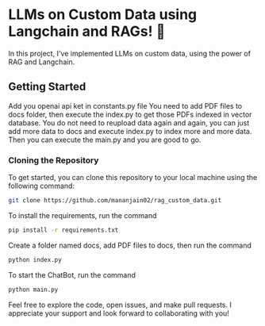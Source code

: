 # LLMs on Custom Data using Langchain and RAGs! 🤖

In this project, I've implemented LLMs on custom data, using the power of RAG and Langchain.

## Getting Started

Add you openai api ket in constants.py file
You need to add PDF files to docs folder, then execute the index.py to get those PDFs indexed in vector database.
You do not need to reupload data again and again, you can just add more data to docs and execute index.py to index more and more data.
Then you can execute the main.py and you are good to go.

### Cloning the Repository

To get started, you can clone this repository to your local machine using the following command:

```bash
git clone https://github.com/mananjain02/rag_custom_data.git
```

To install the requirements, run the command

```bash
pip install -r requirements.txt
```

Create a folder named docs, add PDF files to docs, then run the command

```bash
python index.py
```

To start the ChatBot, run the command
```bash
python main.py
```

Feel free to explore the code, open issues, and make pull requests. I appreciate your support and look forward to collaborating with you!
